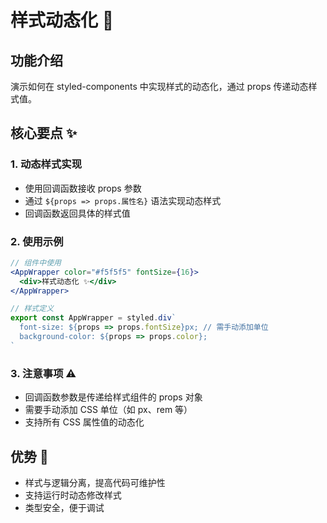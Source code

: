 # 样式动态化 🎨

## 功能介绍
演示如何在 styled-components 中实现样式的动态化，通过 props 传递动态样式值。

## 核心要点 ✨

### 1. 动态样式实现
- 使用回调函数接收 props 参数
- 通过 `${props => props.属性名}` 语法实现动态样式
- 回调函数返回具体的样式值

### 2. 使用示例
```jsx
// 组件中使用
<AppWrapper color="#f5f5f5" fontSize={16}>
  <div>样式动态化 ✨</div>
</AppWrapper>
```

```js
// 样式定义
export const AppWrapper = styled.div`
  font-size: ${props => props.fontSize}px; // 需手动添加单位
  background-color: ${props => props.color};
`
```

### 3. 注意事项 ⚠️
- 回调函数参数是传递给样式组件的 props 对象
- 需要手动添加 CSS 单位（如 px、rem 等）
- 支持所有 CSS 属性值的动态化

## 优势 🌟
- 样式与逻辑分离，提高代码可维护性
- 支持运行时动态修改样式
- 类型安全，便于调试
